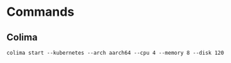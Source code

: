 # Commands

## Colima

```shell
colima start --kubernetes --arch aarch64 --cpu 4 --memory 8 --disk 120
```
